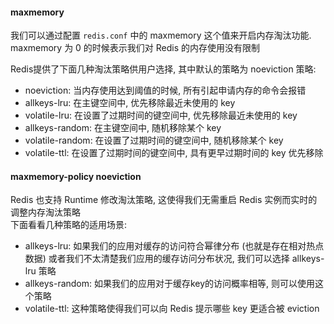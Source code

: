 
<a name="Avt9V"></a>
#### maxmemory <bytes>

我们可以通过配置 `redis.conf` 中的 maxmemory 这个值来开启内存淘汰功能. maxmemory 为 0 的时候表示我们对 Redis 的内存使用没有限制

Redis提供了下面几种淘汰策略供用户选择, 其中默认的策略为 noeviction 策略:

- noeviction: 当内存使用达到阈值的时候, 所有引起申请内存的命令会报错
- allkeys-lru: 在主键空间中, 优先移除最近未使用的 key
- volatile-lru: 在设置了过期时间的键空间中, 优先移除最近未使用的 key
- allkeys-random: 在主键空间中, 随机移除某个 key
- volatile-random: 在设置了过期时间的键空间中, 随机移除某个 key
- volatile-ttl: 在设置了过期时间的键空间中, 具有更早过期时间的 key 优先移除

<a name="TPL9M"></a>
#### maxmemory-policy noeviction

Redis 也支持 Runtime 修改淘汰策略, 这使得我们无需重启 Redis 实例而实时的调整内存淘汰策略<br />下面看看几种策略的适用场景: 

- allkeys-lru: 如果我们的应用对缓存的访问符合幂律分布 (也就是存在相对热点数据) 或者我们不太清楚我们应用的缓存访问分布状况, 我们可以选择 allkeys-lru 策略
- allkeys-random: 如果我们的应用对于缓存key的访问概率相等, 则可以使用这个策略
- volatile-ttl: 这种策略使得我们可以向 Redis 提示哪些 key 更适合被 eviction
